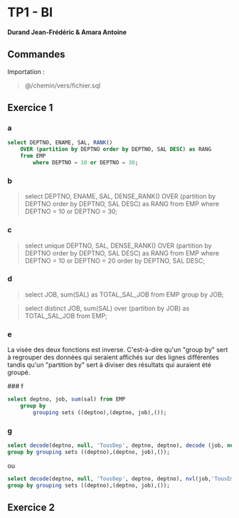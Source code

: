# TP1 - BI

**Durand Jean-Frédéric & Amara Antoine**

## Commandes

Importation :

> @/chemin/vers/fichier.sql

## Exercice 1
### a

```SQL
select DEPTNO, ENAME, SAL, RANK() 
	OVER (partition by DEPTNO order by DEPTNO, SAL DESC) as RANG 
	from EMP 
		where DEPTNO = 10 or DEPTNO = 30;
```

### b

> select DEPTNO, ENAME, SAL, DENSE_RANK() OVER (partition by DEPTNO order by DEPTNO, SAL DESC) as RANG from EMP where DEPTNO = 10 or DEPTNO = 30;

### c

> select unique DEPTNO, SAL, DENSE_RANK() OVER (partition by DEPTNO order by DEPTNO, SAL DESC) as RANG from EMP where DEPTNO = 10 or DEPTNO = 20 order by DEPTNO, SAL DESC;

### d

> select JOB, sum(SAL) as TOTAL_SAL_JOB from EMP group by JOB;

> select distinct JOB, sum(SAL) over (partition by JOB) as TOTAL_SAL_JOB from EMP;

### e

La visée des deux fonctions est inverse. C'est-à-dire qu'un "group by" sert à regrouper des données qui seraient affichés sur des lignes différentes tandis qu'un "partition by" sert à diviser des résultats qui auraient été groupé.

### f

```SQL
select deptno, job, sum(sal) from EMP
	group by 
		grouping sets ((deptno),(deptno, job),());
```

### g

```SQL
select decode(deptno, null, 'TousDep', deptno, deptno), decode (job, null, 'TousEmployes', job, job), sum(sal) from EMP
group by grouping sets ((deptno),(deptno, job),());
```

ou

```SQL
select decode(deptno, null, 'TousDep', deptno, deptno), nvl(job,'TousEmployes'), sum(sal) from EMP
group by grouping sets ((deptno),(deptno, job),());
```

## Exercice 2


